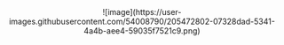 
<div align="center">
![image](https://user-images.githubusercontent.com/54008790/205472802-07328dad-5341-4a4b-aee4-59035f7521c9.png)



 
 </div>
 

